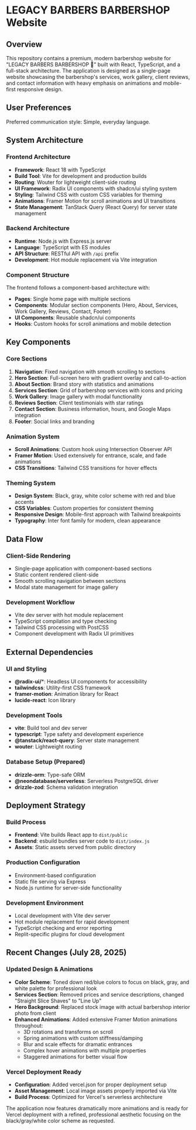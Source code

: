 # LEGACY BARBERS BARBERSHOP Website

## Overview

This repository contains a premium, modern barbershop website for "LEGACY BARBERS BARBERSHOP 💈" built with React, TypeScript, and a full-stack architecture. The application is designed as a single-page website showcasing the barbershop's services, work gallery, client reviews, and contact information with heavy emphasis on animations and mobile-first responsive design.

## User Preferences

Preferred communication style: Simple, everyday language.

## System Architecture

### Frontend Architecture
- **Framework**: React 18 with TypeScript
- **Build Tool**: Vite for development and production builds
- **Routing**: Wouter for lightweight client-side routing
- **UI Framework**: Radix UI components with shadcn/ui styling system
- **Styling**: Tailwind CSS with custom CSS variables for theming
- **Animations**: Framer Motion for scroll animations and UI transitions
- **State Management**: TanStack Query (React Query) for server state management

### Backend Architecture
- **Runtime**: Node.js with Express.js server
- **Language**: TypeScript with ES modules
- **API Structure**: RESTful API with `/api` prefix
- **Development**: Hot module replacement via Vite integration

### Component Structure
The frontend follows a component-based architecture with:
- **Pages**: Single home page with multiple sections
- **Components**: Modular section components (Hero, About, Services, Work Gallery, Reviews, Contact, Footer)
- **UI Components**: Reusable shadcn/ui components
- **Hooks**: Custom hooks for scroll animations and mobile detection

## Key Components

### Core Sections
1. **Navigation**: Fixed navigation with smooth scrolling to sections
2. **Hero Section**: Full-screen hero with gradient overlay and call-to-action
3. **About Section**: Brand story with statistics and animations
4. **Services Section**: Grid of barbershop services with icons and pricing
5. **Work Gallery**: Image gallery with modal functionality
6. **Reviews Section**: Client testimonials with star ratings
7. **Contact Section**: Business information, hours, and Google Maps integration
8. **Footer**: Social links and branding

### Animation System
- **Scroll Animations**: Custom hook using Intersection Observer API
- **Framer Motion**: Used extensively for entrance, scale, and fade animations
- **CSS Transitions**: Tailwind CSS transitions for hover effects

### Theming System
- **Design System**: Black, gray, white color scheme with red and blue accents
- **CSS Variables**: Custom properties for consistent theming
- **Responsive Design**: Mobile-first approach with Tailwind breakpoints
- **Typography**: Inter font family for modern, clean appearance

## Data Flow

### Client-Side Rendering
- Single-page application with component-based sections
- Static content rendered client-side
- Smooth scrolling navigation between sections
- Modal state management for image gallery

### Development Workflow
- Vite dev server with hot module replacement
- TypeScript compilation and type checking
- Tailwind CSS processing with PostCSS
- Component development with Radix UI primitives

## External Dependencies

### UI and Styling
- **@radix-ui/***: Headless UI components for accessibility
- **tailwindcss**: Utility-first CSS framework
- **framer-motion**: Animation library for React
- **lucide-react**: Icon library

### Development Tools
- **vite**: Build tool and dev server
- **typescript**: Type safety and development experience
- **@tanstack/react-query**: Server state management
- **wouter**: Lightweight routing

### Database Setup (Prepared)
- **drizzle-orm**: Type-safe ORM
- **@neondatabase/serverless**: Serverless PostgreSQL driver
- **drizzle-zod**: Schema validation integration

## Deployment Strategy

### Build Process
- **Frontend**: Vite builds React app to `dist/public`
- **Backend**: esbuild bundles server code to `dist/index.js`
- **Assets**: Static assets served from public directory

### Production Configuration
- Environment-based configuration
- Static file serving via Express
- Node.js runtime for server-side functionality

### Development Environment
- Local development with Vite dev server
- Hot module replacement for rapid development
- TypeScript checking and error reporting
- Replit-specific plugins for cloud development

## Recent Changes (July 28, 2025)

### Updated Design & Animations
- **Color Scheme**: Toned down red/blue colors to focus on black, gray, and white palette for professional look
- **Services Section**: Removed prices and service descriptions, changed "Straight Slice Shaves" to "Line Up"
- **Hero Background**: Replaced stock image with actual barbershop interior photo from client
- **Enhanced Animations**: Added extensive Framer Motion animations throughout:
  - 3D rotations and transforms on scroll
  - Spring animations with custom stiffness/damping
  - Blur and scale effects for dramatic entrances
  - Complex hover animations with multiple properties
  - Staggered animations for better visual flow

### Vercel Deployment Ready
- **Configuration**: Added vercel.json for proper deployment setup
- **Asset Management**: Local image assets properly imported via Vite
- **Build Process**: Optimized for Vercel's serverless architecture

The application now features dramatically more animations and is ready for Vercel deployment with a refined, professional aesthetic focusing on the black/gray/white color scheme as requested.